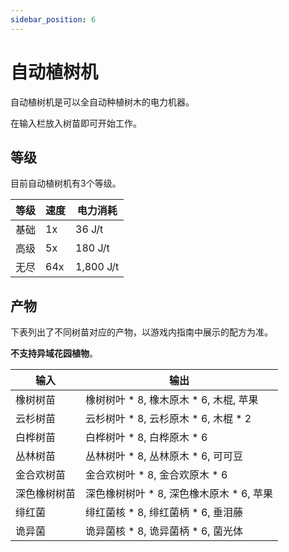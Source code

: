 ```yaml
---
sidebar_position: 6
---
```


# 自动植树机

自动植树机是可以全自动种植树木的电力机器。

在输入栏放入树苗即可开始工作。

## 等级

目前自动植树机有3个等级。

| 等级 | 速度 | 电力消耗 |
| ---- | --- | ------ |
| 基础 | 1x | 36 J/t |
| 高级 | 5x | 180 J/t |
| 无尽 | 64x | 1,800 J/t |

## 产物

下表列出了不同树苗对应的产物，以游戏内指南中展示的配方为准。

**不支持异域花园植物**。

| 输入 | 输出 |
| ---- | --- |
| 橡树树苗 | 橡树树叶 * 8, 橡木原木 * 6, 木棍, 苹果 |
| 云杉树苗 | 云杉树叶 * 8, 云杉原木 * 6, 木棍 * 2 |
| 白桦树苗 | 白桦树叶 * 8, 白桦原木 * 6 |
| 丛林树苗 | 丛林树叶 * 8, 丛林原木 * 6, 可可豆 |
| 金合欢树苗 | 金合欢树叶 * 8, 金合欢原木 * 6 |
| 深色橡树树苗 | 深色橡树树叶 * 8, 深色橡木原木 * 6, 苹果 |
| 绯红菌 | 绯红菌核 * 8, 绯红菌柄 * 6, 垂泪藤 |
| 诡异菌 | 诡异菌核 * 8, 诡异菌柄 * 6, 菌光体 |
